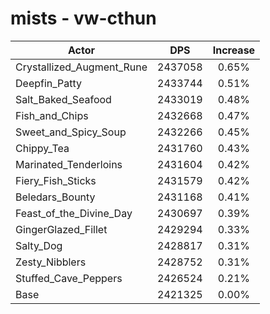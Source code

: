 # mists - vw-cthun
| Actor | DPS | Increase |
|---|:---:|:---:|
|Crystallized_Augment_Rune|2437058|0.65%|
|Deepfin_Patty|2433744|0.51%|
|Salt_Baked_Seafood|2433019|0.48%|
|Fish_and_Chips|2432668|0.47%|
|Sweet_and_Spicy_Soup|2432266|0.45%|
|Chippy_Tea|2431760|0.43%|
|Marinated_Tenderloins|2431604|0.42%|
|Fiery_Fish_Sticks|2431579|0.42%|
|Beledars_Bounty|2431168|0.41%|
|Feast_of_the_Divine_Day|2430697|0.39%|
|GingerGlazed_Fillet|2429294|0.33%|
|Salty_Dog|2428817|0.31%|
|Zesty_Nibblers|2428752|0.31%|
|Stuffed_Cave_Peppers|2426524|0.21%|
|Base|2421325|0.00%|
